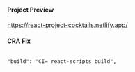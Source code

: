 #### Project Preview
https://react-project-cocktails.netlify.app/

#### CRA Fix
```

"build": "CI= react-scripts build",

```

